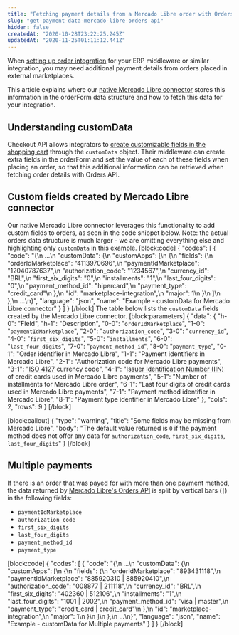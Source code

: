 ```yaml
---
title: "Fetching payment details from a Mercado Libre order with Orders API"
slug: "get-payment-data-mercado-libre-orders-api"
hidden: false
createdAt: "2020-10-28T23:22:25.245Z"
updatedAt: "2020-11-25T01:11:12.441Z"
---
```

When [setting up order integration](https://developers.vtex.com/docs/guides/erp-integration-set-up-order-integration) for your ERP middleware or similar integration, you may need additional payment details from orders placed in external marketplaces.

This article explains where our [native Mercado Libre connector](https://help.vtex.com/pt/tracks/mercado-libre-integration-set-up--2YfvI3Jxe0CGIKoWIGQEIq/51oWBHvVxSs8eAwLQhSbSd) stores this information in the orderForm data structure and how to fetch this data for your integration.

## Understanding customData

Checkout API allows integrators to [create customizable fields in the shopping cart](https://developers.vtex.com/docs/guides/add-and-handle-custom-information-in-the-order#creating-apps-and-fields-through-the-configuration-request) through the `customData` object. Their middleware can create extra fields in the orderForm and set the value of each of these fields when placing an order, so that this additional information can be retrieved when fetching order details with Orders API.

## Custom fields created by Mercado Libre connector

Our native Mercado Libre connector leverages this functionality to add custom fields to orders, as seen in the code snippet below. Note: the actual orders data structure is much larger - we are omitting everything else and highlighting only `customData` in this example.
[block:code]
{
  "codes": [
    {
      "code": "{\n ...\n    \"customData\": {\n        \"customApps\": [\n            {\n                \"fields\": {\n                    \"orderIdMarketplace\": \"4113970696\",\n                    \"paymentIdMarketplace\": \"12040787637\",\n                    \"authorization_code\": \"1234567\",\n                    \"currency_id\": \"BRL\",\n                    \"first_six_digits\": \"0\",\n                    \"installments\": \"1\",\n                    \"last_four_digits\": \"0\",\n                    \"payment_method_id\": \"hipercard\",\n                    \"payment_type\": \"credit_card\"\n                },\n                \"id\": \"marketplace-integration\",\n                \"major\": 1\n            }\n        ]\n    },\n ...\n}",
      "language": "json",
      "name": "Example - customData for Mercado Libre connector"
    }
  ]
}
[/block]
The table below lists the `customData` fields created by the Mercado Libre connector.
[block:parameters]
{
  "data": {
    "h-0": "Field",
    "h-1": "Description",
    "0-0": "`orderIdMarketplace`",
    "1-0": "`paymentIdMarketplace`",
    "2-0": "`authorization_code`",
    "3-0": "`currency_id`",
    "4-0": "`first_six_digits`",
    "5-0": "`installments`",
    "6-0": "`last_four_digits`",
    "7-0": "`payment_method_id`",
    "8-0": "`payment_type`",
    "0-1": "Order identifier in Mercado Libre",
    "1-1": "Payment identifiers in Mercado Libre",
    "2-1": "Authorization code for Mercado Libre payments",
    "3-1": "[ISO 4127](https://en.wikipedia.org/wiki/ISO_4217) currency code",
    "4-1": "[Issuer Identification Number (IIN)](https://en.wikipedia.org/wiki/Payment_card_number#Issuer_identification_number_(IIN)) of credit cards used in Mercado Libre payments",
    "5-1": "Number of installments for Mercado Libre order",
    "6-1": "Last four digits of credit cards used in Mercado Libre payments",
    "7-1": "Payment method identifier in Mercado Libre",
    "8-1": "Payment type identifier in Mercado Libre"
  },
  "cols": 2,
  "rows": 9
}
[/block]

[block:callout]
{
  "type": "warning",
  "title": "Some fields may be missing from Mercado Libre",
  "body": "The default value returned is `0` if the payment method does not offer any data for `authorization_code`, `first_six_digits`, `last_four_digits`"
}
[/block]
## Multiple payments

If there is an order that was payed for with more than one payment method, the data returned by [Mercado Libre's Orders API](https://developers.mercadolivre.com.br/en_us/manage-sales#How-can-I-know-if-there-are-two-payments) is split by vertical bars (`|`) in the following fields:

- `paymentIdMarketplace`
- `authorization_code`
- `first_six_digits`
- `last_four_digits`
- `payment_method_id`
- `payment_type`


[block:code]
{
  "codes": [
    {
      "code": "{\n ...\n    \"customData\": {\n        \"customApps\": [\n            {\n                \"fields\": {\n                    \"orderIdMarketplace\": \"893431118\",\n                    \"paymentIdMarketplace\": \"885920310 | 885920410\",\n                    \"authorization_code\": \"008877 | 211118\",\n                    \"currency_id\": \"BRL\",\n                    \"first_six_digits\": \"402360 | 512106\",\n                    \"installments\": \"1\",\n                    \"last_four_digits\": \"1001 | 2002\",\n                    \"payment_method_id\": \"visa | master\",\n                    \"payment_type\": \"credit_card | credit_card\"\n                },\n                \"id\": \"marketplace-integration\",\n                \"major\": 1\n            }\n        ]\n    },\n ...\n}",
      "language": "json",
      "name": "Example - customData for Multiple payments"
    }
  ]
}
[/block]